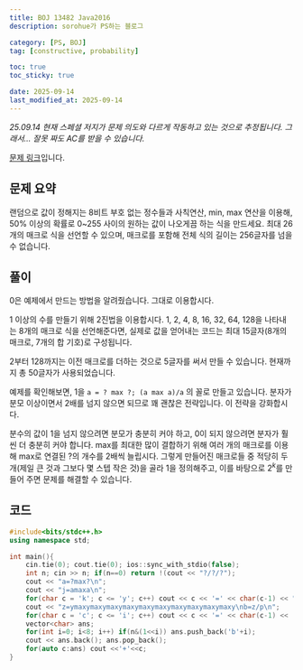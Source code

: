 ```yaml
---
title: BOJ 13482 Java2016
description: sorohue가 PS하는 블로그

category: [PS, BOJ]
tag: [constructive, probability]

toc: true
toc_sticky: true

date: 2025-09-14
last_modified_at: 2025-09-14
---
```


*25.09.14 현재 스페셜 저지가 문제 의도와 다르게 작동하고 있는 것으로 추정됩니다. 그래서… 잘못 짜도 AC를 받을 수 있습니다.*

[문제 링크](https://boj.kr/13482)입니다.

## 문제 요약

랜덤으로 값이 정해지는 8비트 부호 없는 정수들과 사칙연산, min, max 연산을 이용해, 50% 이상의 확률로 0~255 사이의 원하는 값이 나오게끔 하는 식을 만드세요. 최대 26개의 매크로 식을 선언할 수 있으며, 매크로를 포함해 전체 식의 길이는 256글자를 넘을 수 없습니다.

## 풀이

0은 예제에서 만드는 방법을 알려줬습니다. 그대로 이용합시다.

1 이상의 수를 만들기 위해 2진법을 이용합시다. 1, 2, 4, 8, 16, 32, 64, 128을 나타내는 8개의 매크로 식을 선언해준다면, 실제로 값을 얻어내는 코드는 최대 15글자(8개의 매크로, 7개의 합 기호)로 구성됩니다.

2부터 128까지는 이전 매크로를 더하는 것으로 5글자를 써서 만들 수 있습니다. 현재까지 총 50글자가 사용되었습니다.

예제를 확인해보면, 1을 `a = ? max ?; (a max a)/a` 의 꼴로 만들고 있습니다. 분자가 분모 이상이면서 2배를 넘지 않으면 되므로 꽤 괜찮은 전략입니다. 이 전략을 강화합시다.

분수의 값이 1을 넘지 않으려면 분모가 충분히 커야 하고, 0이 되지 않으려면 분자가 훨씬 더 충분히 커야 합니다. max를 최대한 많이 결합하기 위해 여러 개의 매크로를 이용해 max로 연결된 ?의 개수를 2배씩 늘립시다. 그렇게 만들어진 매크로들 중 적당히 두 개(제일 큰 것과 그보다 몇 스텝 작은 것)을 골라 1을 정의해주고, 이를 바탕으로 $2^k$를 만들어 주면 문제를 해결할 수 있습니다.

## 코드

```cpp
#include<bits/stdc++.h>
using namespace std;

int main(){
    cin.tie(0); cout.tie(0); ios::sync_with_stdio(false);
    int n; cin >> n; if(n==0) return !(cout << "?/?/?");
    cout << "a=?max?\n";
    cout << "j=amaxa\n";
    for(char c = 'k'; c <= 'y'; c++) cout << c << '=' << char(c-1) << "max" << char(c-1) << '\n';
    cout << "z=ymaxymaxymaxymaxymaxymaxymaxymaxymaxymaxy\nb=z/p\n";
	for(char c = 'c'; c <= 'i'; c++) cout << c << '=' << char(c-1) << '+' << char(c-1) << '\n';
    vector<char> ans;
    for(int i=0; i<8; i++) if(n&(1<<i)) ans.push_back('b'+i);
    cout << ans.back(); ans.pop_back();
    for(auto c:ans) cout <<'+'<<c;
}
```